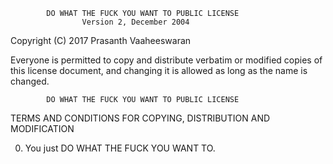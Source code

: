             DO WHAT THE FUCK YOU WANT TO PUBLIC LICENSE
                    Version 2, December 2004

 Copyright (C) 2017 Prasanth Vaaheeswaran

 Everyone is permitted to copy and distribute verbatim or modified
 copies of this license document, and changing it is allowed as long
 as the name is changed.

            DO WHAT THE FUCK YOU WANT TO PUBLIC LICENSE
   TERMS AND CONDITIONS FOR COPYING, DISTRIBUTION AND MODIFICATION

  0. You just DO WHAT THE FUCK YOU WANT TO.

